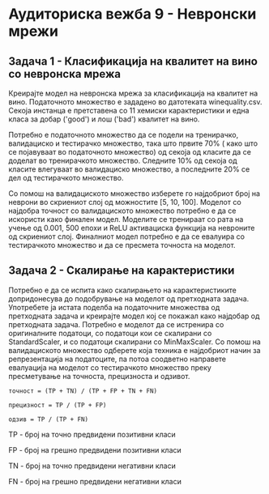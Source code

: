 # Аудиториска вежба 9 - Невронски мрежи

## Задача 1 - Класификација на квалитет на вино со невронска мрежа

Креирајте модел на невронска мрежа за класификација на квалитет на вино. Податочното множество е зададено во датотеката
winequality.csv. Секоја инстанца е претставена со 11 хемиски карактеристики и една класа
за добар ('good') и лош ('bad') квалитет на вино.

Потребно е податочното множество да се подели на тренирачко, валидациско и тестирачко множество, така што првите 70% (
како што се појавуваат во податочното множество) од секоја од класите да се доделат во
тренирачкото множество. Следните 10% од секоја од класите влегуваат во валидациско множество, а последните 20% се дел од
тестирачкото множество.

Со помош на валидациското множество изберете го најдобриот број на неврони во скриениот слој од можностите [5, 10, 100].
Моделот со најдобра точност со валидациското множество потребно е да се искористи како
финален модел. Моделите се тренираат со рата на учење од 0.001, 500 епохи и ReLU активациска функција на невроните од
скриениот слој.
Финалниот модел потребно е да се евалуира со тестирачкото множество и да се пресмета точноста на моделот.

## Задача 2 - Скалирање на карактеристики

Потребно е да се испита како скалирањето на карактеристиките допридонесува до подобрување на моделот од претходната
задача.
Употребете ја истата поделба на податочните множества од претходната задача и креирајте модел кој се покажал како
најдобар од претходната задача. Потребно е моделот да се истренира со оригиналните податоци,
со податоци кои се скалирани со StandardScaler, и со податоци скалирани со MinMaxScaler. Со помош на валидациското
множество одберете која техника е најдобриот начин за репрезентација на податоците,
па потоа соодветно направете евалуација на моделот со тестирачкото множество преку пресметување на точноста, прецизноста
и одзивот.

    точност = (TP + TN) / (TP + FP + TN + FN)

    прецизност = TP / (TP + FP)

    одзив = TP / (TP + FN)

TP - број на точно предвидени позитивни класи

FP - број на грешно предвидени позитивни класи

TN - број на точно предвидени негативни класи

FN - број на грешно предвидени негативни класи
